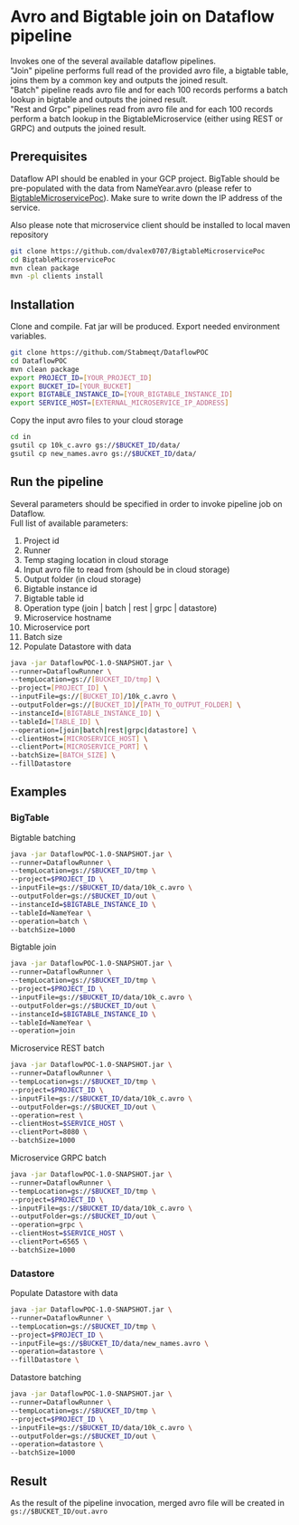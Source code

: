 # Avro and Bigtable join on Dataflow pipeline
Invokes one of the several available dataflow pipelines.\
"Join" pipeline performs full read of the provided avro file, a bigtable table, joins them by a common key
and outputs the joined result.\
"Batch" pipeline reads avro file and for each 100 records performs a batch lookup in bigtable
and outputs the joined result.\
"Rest and Grpc" pipelines read from avro file and for each 100 records perform a batch lookup in the 
BigtableMicroservice (either using REST or GRPC) and outputs the joined result.

## Prerequisites
Dataflow API should be enabled in your GCP project.
BigTable should be pre-populated with the data from NameYear.avro (please refer to 
[BigtableMicroservicePoc](https://github.com/dvalex0707/BigtableMicroservicePoc)).
Make sure to write down the IP address of the service.

Also please note that microservice client should be installed to local maven repository
```bash 
git clone https://github.com/dvalex0707/BigtableMicroservicePoc
cd BigtableMicroservicePoc
mvn clean package
mvn -pl clients install
```

## Installation
Clone and compile. Fat jar will be produced. Export needed environment variables.
```bash
git clone https://github.com/Stabmeqt/DataflowPOC
cd DataflowPOC
mvn clean package
export PROJECT_ID=[YOUR_PROJECT_ID]
export BUCKET_ID=[YOUR_BUCKET]
export BIGTABLE_INSTANCE_ID=[YOUR_BIGTABLE_INSTANCE_ID]
export SERVICE_HOST=[EXTERNAL_MICROSERVICE_IP_ADDRESS]
```
Copy the input avro files to your cloud storage
```bash
cd in
gsutil cp 10k_c.avro gs://$BUCKET_ID/data/
gsutil cp new_names.avro gs://$BUCKET_ID/data/
```

## Run the pipeline
Several parameters should be specified in order to invoke pipeline job on Dataflow.\
Full list of available parameters:
1. Project id
1. Runner
1. Temp staging location in cloud storage
1. Input avro file to read from (should be in cloud storage)
1. Output folder (in cloud storage)
1. Bigtable instance id
1. Bigtable table id
1. Operation type (join | batch | rest | grpc | datastore)
1. Microservice hostname
1. Microservice port
1. Batch size
1. Populate Datastore with data
```bash
java -jar DataflowPOC-1.0-SNAPSHOT.jar \
--runner=DataflowRunner \
--tempLocation=gs://[BUCKET_ID/tmp] \
--project=[PROJECT_ID] \
--inputFile=gs://[BUCKET_ID]/10k_c.avro \
--outputFolder=gs://[BUCKET_ID]/[PATH_TO_OUTPUT_FOLDER] \
--instanceId=[BIGTABLE_INSTANCE_ID] \
--tableId=[TABLE_ID] \
--operation=[join|batch|rest|grpc|datastore] \
--clientHost=[MICROSERVICE_HOST] \
--clientPort=[MICROSERVICE_PORT] \
--batchSize=[BATCH_SIZE] \
--fillDatastore
```

## Examples
### BigTable
Bigtable batching
```bash
java -jar DataflowPOC-1.0-SNAPSHOT.jar \
--runner=DataflowRunner \
--tempLocation=gs://$BUCKET_ID/tmp \
--project=$PROJECT_ID \
--inputFile=gs://$BUCKET_ID/data/10k_c.avro \
--outputFolder=gs://$BUCKET_ID/out \
--instanceId=$BIGTABLE_INSTANCE_ID \
--tableId=NameYear \
--operation=batch \
--batchSize=1000
```
Bigtable join
```bash
java -jar DataflowPOC-1.0-SNAPSHOT.jar \
--runner=DataflowRunner \
--tempLocation=gs://$BUCKET_ID/tmp \
--project=$PROJECT_ID \
--inputFile=gs://$BUCKET_ID/data/10k_c.avro \
--outputFolder=gs://$BUCKET_ID/out \
--instanceId=$BIGTABLE_INSTANCE_ID \
--tableId=NameYear \
--operation=join
```
Microservice REST batch
```bash
java -jar DataflowPOC-1.0-SNAPSHOT.jar \
--runner=DataflowRunner \
--tempLocation=gs://$BUCKET_ID/tmp \
--project=$PROJECT_ID \
--inputFile=gs://$BUCKET_ID/data/10k_c.avro \
--outputFolder=gs://$BUCKET_ID/out \
--operation=rest \
--clientHost=$SERVICE_HOST \
--clientPort=8080 \
--batchSize=1000
```
Microservice GRPC batch
```bash
java -jar DataflowPOC-1.0-SNAPSHOT.jar \
--runner=DataflowRunner \
--tempLocation=gs://$BUCKET_ID/tmp \
--project=$PROJECT_ID \
--inputFile=gs://$BUCKET_ID/data/10k_c.avro \
--outputFolder=gs://$BUCKET_ID/out \
--operation=grpc \
--clientHost=$SERVICE_HOST \
--clientPort=6565 \
--batchSize=1000
```
### Datastore
Populate Datastore with data
```bash
java -jar DataflowPOC-1.0-SNAPSHOT.jar \
--runner=DataflowRunner \
--tempLocation=gs://$BUCKET_ID/tmp \
--project=$PROJECT_ID \
--inputFile=gs://$BUCKET_ID/data/new_names.avro \
--operation=datastore \
--fillDatastore \
```
Datastore batching
```bash
java -jar DataflowPOC-1.0-SNAPSHOT.jar \
--runner=DataflowRunner \
--tempLocation=gs://$BUCKET_ID/tmp \
--project=$PROJECT_ID \
--inputFile=gs://$BUCKET_ID/data/10k_c.avro \
--outputFolder=gs://$BUCKET_ID/out \
--operation=datastore \
--batchSize=1000
```

## Result
As the result of the pipeline invocation, merged avro file will be created in `gs://$BUCKET_ID/out.avro`